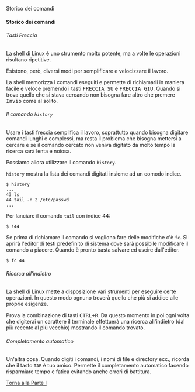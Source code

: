 Storico dei comandi



#### Storico dei comandi

###### Tasti Freccia

La shell di Linux è uno strumento molto potente, ma a volte le operazioni risultano ripetitive.

Esistono, però, diversi modi per semplificare e velocizzare il lavoro.

La shell memorizza i comandi eseguiti e permette di richiamarli in maniera facile e veloce
premendo i tasti <kbd>FRECCIA SU</kbd> e <kbd>FRECCIA GIU</kbd>.
Quando si trova quello che si stava cercando non bisogna fare altro che premere <kbd>Invio</kbd> come al solito.

###### Il comando `history`

Usare i tasti freccia semplifica il lavoro, soprattutto quando bisogna digitare comandi lunghi e complessi,
ma resta il problema che bisogna mettersi a cercare e se il comando cercato non veniva digitato da molto
tempo la ricerca sarà lenta e noiosa.

Possiamo allora utilizzare il comando `history`.

`history` mostra la lista dei comandi digitati insieme ad un comodo indice.

```
$ history
...
43 ls
44 tail -n 2 /etc/passwd
...
```

Per lanciare il comando `tail` con indice 44:

```
$ !44
```

Se prima di richiamare il comando si vogliono fare delle modifiche c'è `fc`.
Si aprirà l'editor di testi predefinito di sistema dove sarà possibile
modificare il comando a piacere. Quando è pronto basta salvare ed uscire
dall'editor.

```
$ fc 44
```

###### Ricerca all'indietro

La shell di Linux mette a disposizione vari strumenti per eseguire certe operazioni.
In questo modo ognuno troverà quello che più si addice alle proprie esigenze.

Prova la combinazione di tasti <kbd>CTRL+R</kbd>.
Da questo momento in poi ogni volta che digiterai un carattere il terminale
effettuerà una ricerca all'indietro (dal più recente al più vecchio)
mostrando il comando trovato.

###### Completamento automatico

Un'altra cosa. Quando digiti i comandi, i nomi di file e directory ecc.,
ricorda che il tasto `TAB` è tuo amico.
Permette il completamento automatico facendo risparmiare tempo e fatica evitando
anche errori di battitura.

<a href="/activities/1">Torna alla Parte I</a>
